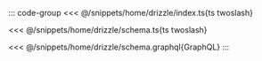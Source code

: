 ::: code-group
<<< @/snippets/home/drizzle/index.ts{ts twoslash}

<<< @/snippets/home/drizzle/schema.ts{ts twoslash}

<<< @/snippets/home/drizzle/schema.graphql{GraphQL}
:::